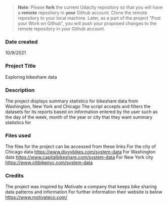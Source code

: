 >**Note**: Please **fork** the current Udacity repository so that you will have a **remote** repository in **your** Github account. Clone the remote repository to your local machine. Later, as a part of the project "Post your Work on Github", you will push your proposed changes to the remote repository in your Github account.

### Date created
10/9/2021

### Project Title
Exploring bikeshare data

### Description
The project displays summary statistics for bikeshare data from Washington, New York and Chicago
The script accepts and filters the datasets for its reports based on information entered by the user
such as the day of the week, month of the year or city that they want summary statistics for

### Files used
The files for the project can be accessed from these links
For the city of Chicago data https://www.divvybikes.com/system-data
For Washington data https://www.capitalbikeshare.com/system-data
For New York city https://www.citibikenyc.com/system-data

### Credits
The project was inspired by Motivate a company that keeps bike sharing data patterns and information
For further information their website is below
https://www.motivateco.com/
